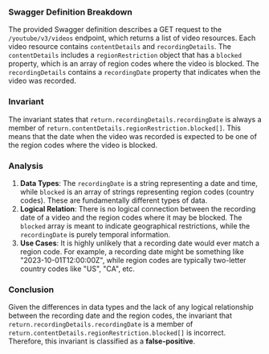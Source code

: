 ### Swagger Definition Breakdown
The provided Swagger definition describes a GET request to the `/youtube/v3/videos` endpoint, which returns a list of video resources. Each video resource contains `contentDetails` and `recordingDetails`. The `contentDetails` includes a `regionRestriction` object that has a `blocked` property, which is an array of region codes where the video is blocked. The `recordingDetails` contains a `recordingDate` property that indicates when the video was recorded.

### Invariant
The invariant states that `return.recordingDetails.recordingDate` is always a member of `return.contentDetails.regionRestriction.blocked[]`. This means that the date when the video was recorded is expected to be one of the region codes where the video is blocked.

### Analysis
1. **Data Types**: The `recordingDate` is a string representing a date and time, while `blocked` is an array of strings representing region codes (country codes). These are fundamentally different types of data.
2. **Logical Relation**: There is no logical connection between the recording date of a video and the region codes where it may be blocked. The `blocked` array is meant to indicate geographical restrictions, while the `recordingDate` is purely temporal information.
3. **Use Cases**: It is highly unlikely that a recording date would ever match a region code. For example, a recording date might be something like "2023-10-01T12:00:00Z", while region codes are typically two-letter country codes like "US", "CA", etc.

### Conclusion
Given the differences in data types and the lack of any logical relationship between the recording date and the region codes, the invariant that `return.recordingDetails.recordingDate` is a member of `return.contentDetails.regionRestriction.blocked[]` is incorrect. Therefore, this invariant is classified as a **false-positive**.
